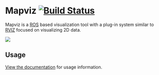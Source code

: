 Mapviz [![Build Status](https://travis-ci.org/swri-robotics/mapviz.svg?branch=master)](https://travis-ci.org/swri-robotics/mapviz)
======

Mapviz is a [ROS](http://www.ros.org/) based visualization tool with a plug-in system similar to [RVIZ](http://wiki.ros.org/rviz) focused on visualizing 2D data.

![](https://github.com/swri-robotics/mapviz/wiki/mapviz.png)

Usage
-----

[View the documentation](https://swri-robotics.github.io/mapviz/) for usage information.



